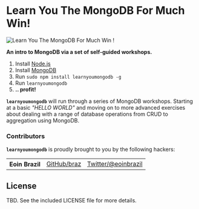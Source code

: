 # Learn You The MongoDB For Much Win!

![Learn You The MongoDB For Much Win !](https://github.com/braz/learnyoumongodb/raw/master/learnyoumongodb-screenshot.png)


**An intro to MongoDB via a set of self-guided workshops.**

  1. Install [Node.js](http://nodejs.org/)
  2. Install [MongoDB](http://mongodb.org/)
  3. Run `sudo npm install learnyoumongodb -g`
  4. Run `learnyoumongodb`
  5. **.. profit!**

  <b><code>learnyoumongodb</code></b> will run through a series of MongoDB workshops. Starting at a basic *"HELLO WORLD"* and moving on to more advanced exercises about dealing with a range of database operations from CRUD to
  aggregation using MongoDB.

### Contributors

<b><code>learnyoumongodb</code></b> is proudly brought to you by the following hackers:

<table><tbody>
<tr><th align="left">Eoin Brazil</th><td><a href="https://github.com/braz">GitHub/braz</a></td><td><a href="http://twitter.com/eoinbrazil">Twitter/@eoinbrazil</a></td></tr>
</tbody></table>

## License
TBD. See the included LICENSE file for more details.